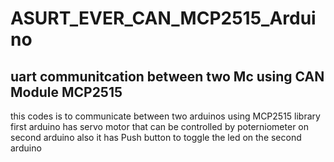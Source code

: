 # ASURT_EVER_CAN_MCP2515_Arduino
## uart communitcation between two Mc using CAN Module MCP2515
this codes is to communicate between two arduinos using MCP2515 library
first arduino has servo motor that can be controlled by poterniometer on second arduino
also it has Push button to toggle the led on the second arduino
